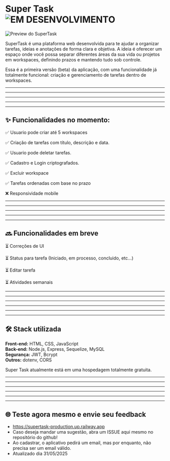 
# Super Task ![EM DESENVOLVIMENTO](https://img.shields.io/badge/Em_Desenvolvimento-red?style=for-the-badge)

 

![Preview do SuperTask](https://prnt.sc/s8FYz9XTB3f-)

SuperTask é uma plataforma web desenvolvida para te ajudar a organizar tarefas, ideias e anotações de forma clara e objetiva. A ideia é oferecer um espaço onde você possa separar diferentes áreas da sua vida ou projetos em workspaces, definindo prazos e mantendo tudo sob controle.

Essa é a primeira versão (beta) da aplicação, com uma funcionalidade já totalmente funcional: criação e gerenciamento de tarefas dentro de workspaces.

---
---
---
---
---
## ✨ Funcionalidades no momento:
✅ Usuario pode criar até 5 workspaces

✅ Criação de tarefas com título, descrição e data.

✅ Usuario pode deletar tarefas.

✅ Cadastro e Login criptografados.

✅ Excluir workspace

✅ Tarefas ordenadas com base no prazo

❌ Responsividade mobile

---
---
---
---
---

## 🔜 Funcionalidades em breve
⏳ Correções de UI

⏳ Status para tarefa (Iniciado, em processo, concluido, etc...)

⏳ Editar tarefa

⏳ Atividades semanais

---
---
---
---
---
---

## 🛠️ Stack utilizada

**Front-end:** HTML, CSS, JavaScript  
**Back-end:** Node.js, Express, Sequelize, MySQL  
**Segurança:** JWT, Bcrypt  
**Outros:** dotenv, CORS


Super Task atualmente está em uma hospedagem totalmente gratuita.
 
---
---
---
---
---
---


## 🌐 Teste agora mesmo e envie seu feedback
- https://supertask-production.up.railway.app
- Caso deseja mandar uma sugestão, abra um ISSUE aqui mesmo no repositório do github!
- Ao cadastrar, o aplicativo pedirá um email, mas por enquanto, não precisa ser um email válido.
- Atualizado dia 31/05/2025
